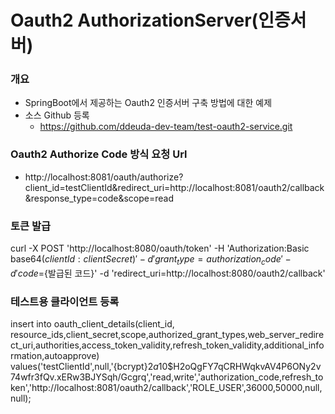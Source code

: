 # Oauth2 AuthorizationServer(인증서버)

### 개요
- SpringBoot에서 제공하는 Oauth2 인증서버 구축 방법에 대한 예제 
- 소스 Github 등록
  - https://github.com/ddeuda-dev-team/test-oauth2-service.git


### Oauth2 Authorize Code 방식 요청 Url
- http://localhost:8081/oauth/authorize?client_id=testClientId&redirect_uri=http://localhost:8081/oauth2/callback&response_type=code&scope=read

### 토큰 발급
curl -X POST 
'http://localhost:8080/oauth/token' 
-H 'Authorization:Basic base64(${clientId:clientSecret})' 
-d 'grant_type=authorization_code' 
-d 'code=${발급된 코드}' 
-d 'redirect_uri=http://localhost:8080/oauth2/callback'

### 테스트용 클라이언트 등록 
insert into oauth_client_details(client_id, resource_ids,client_secret,scope,authorized_grant_types,web_server_redirect_uri,authorities,access_token_validity,refresh_token_validity,additional_information,autoapprove) values('testClientId',null,'{bcrypt}$2a$10$H2oQgFY7qCRHWqkvAV4P6ONy2v74wfr3fQv.xERw3BJYSqh/Gcgrq','read,write','authorization_code,refresh_token','http://localhost:8081/oauth2/callback','ROLE_USER',36000,50000,null,null);
       
